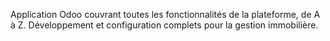 Application Odoo couvrant toutes les fonctionnalités de la plateforme, de A à Z. Développement et configuration complets pour la gestion immobilière.